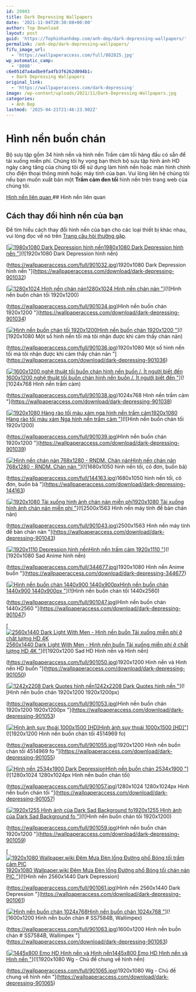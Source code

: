```yaml
---
id: 29903
title: Dark Depressing Wallpapers
date: '2021-11-04T20:30:08+00:00'
author: Top Download
layout: post
guid: 'https://Tophinhanhdep.com/anh-dep/dark-depressing-wallpapers/'
permalink: /anh-dep/dark-depressing-wallpapers/
fifu_image_url:
  - 'https://wallpaperaccess.com/full/802825.jpg'
wp_automatic_camp:
  - '8098'
c6e051d7a4adbe9fa4fb3f6262d094b1:
  - Dark Depressing Wallpapers
original_link:
  - 'https://wallpaperaccess.com/dark-depressing'
image: /wp-content/uploads/2021/11/Dark-Depressing-Wallpapers.jpg
categories:
  - Ảnh Đẹp
lastmod: '2025-04-21T21:46:23.902Z'
---
```

# Hình nền buồn chán

Bộ sưu tập gồm 34 hình nền và hình nền Trầm cảm tối hàng đầu có sẵn để tải xuống miễn phí. Chúng tôi hy vọng bạn thích bộ sưu tập hình ảnh HD ngày càng tăng của chúng tôi để sử dụng làm hình nền hoặc màn hình chính cho điện thoại thông minh hoặc máy tính của bạn. Vui lòng liên hệ chúng tôi nếu bạn muốn xuất bản một **Trầm cảm đen tối** hình nền trên trang web của chúng tôi.

[Hình nền liên quan ](#related) ## Hình nền liên quan

## Cách thay đổi hình nền của bạn

Để tìm hiểu cách thay đổi hình nền của bạn cho các loại thiết bị khác nhau, vui lòng đọc về nó trên [Trang câu hỏi thường gặp](https://tophinhanhdep.com/faq/).

  
[[![1980x1080 Dark Depression hình nền](https://wallpaperaccess.com/full/802825.jpg)1980x1080 Dark Depression hình nền "](https://wallpaperaccess.com/download/dark-depressing-802825)](![1920x1080 Dark Depression hình nền)

(https://wallpaperaccess.com/full/901032.jpg)1920x1080 Dark Depression hình nền "](https://wallpaperaccess.com/download/dark-depressing-901032)

[[![1280x1024 Hình nền chán nản](https://wallpaperaccess.com/full/901033.jpg)1280x1024 Hình nền chán nản "](https://wallpaperaccess.com/download/dark-depressing-901033)](![Hình nền buồn chán tối 1920x1200)

(https://wallpaperaccess.com/full/901034.jpg)Hình nền buồn chán 1920x1200 "](https://wallpaperaccess.com/download/dark-depressing-901034)

[[![Hình nền buồn chán tối 1920x1200](https://wallpaperaccess.com/full/800998.jpg)Hình nền buồn chán 1920x1200 "](https://wallpaperaccess.com/download/dark-depressing-800998)](![1920x1080 Một số hình nền tối mà tôi nhận được khi cảm thấy chán nản)

(https://wallpaperaccess.com/full/901036.jpg)1920x1080 Một số hình nền tối mà tôi nhận được khi cảm thấy chán nản "](https://wallpaperaccess.com/download/dark-depressing-901036)

[[![1600x1200 nghệ thuật tối buồn chán hình nền buồn /.  Ít người biết đến](https://wallpaperaccess.com/full/901037.jpg)1600x1200 nghệ thuật tối buồn chán hình nền buồn /. Ít người biết đến "](https://wallpaperaccess.com/download/dark-depressing-901037)](![1024x768 Hình nền trầm cảm)

(https://wallpaperaccess.com/full/901038.jpg)1024x768 Hình nền trầm cảm "](https://wallpaperaccess.com/download/dark-depressing-901038)

[[![1920x1080 Hàng rào tối màu xám nga hình nền trầm cảm](https://wallpaperaccess.com/full/144135.jpg)1920x1080 Hàng rào tối màu xám Nga hình nền trầm cảm "](https://wallpaperaccess.com/download/dark-depressing-144135)](![Hình nền buồn chán tối 1920x1200)

(https://wallpaperaccess.com/full/901039.jpg)Hình nền buồn chán 1920x1200 "](https://wallpaperaccess.com/download/dark-depressing-901039)

[[![Hình nền chán nản 768x1280 - RNDM.  Chán nản](https://wallpaperaccess.com/full/144082.jpg)Hình nền chán nản 768x1280 - RNDM. Chán nản "](https://wallpaperaccess.com/download/dark-depressing-144082)](![1680x1050 hình nền tối, cô đơn, buồn bã)

(https://wallpaperaccess.com/full/144163.jpg)1680x1050 hình nền tối, cô đơn, buồn bã "](https://wallpaperaccess.com/download/dark-depressing-144163)

[[![1920x1080 Tải xuống hình ảnh chán nản miễn phí](https://wallpaperaccess.com/full/901042.jpg)1920x1080 Tải xuống hình ảnh chán nản miễn phí "](https://wallpaperaccess.com/download/dark-depressing-901042)](![2500x1563 Hình nền máy tính để bàn chán nản)

(https://wallpaperaccess.com/full/901043.jpg)2500x1563 Hình nền máy tính để bàn chán nản "](https://wallpaperaccess.com/download/dark-depressing-901043)

[[![1920x1110 Depression hình nền](https://wallpaperaccess.com/full/901044.jpg)Hình nền trầm cảm 1920x1110 "](https://wallpaperaccess.com/download/dark-depressing-901044)](![1920x1080 Sad Anime hình nền)

(https://wallpaperaccess.com/full/344677.jpg)1920x1080 Hình nền Anime buồn "](https://wallpaperaccess.com/download/dark-depressing-344677)

[[![Hình nền buồn chán 1440x900 1440x900px](https://wallpaperaccess.com/full/901046.jpg)Hình nền buồn chán 1440x900 1440x900px "](https://wallpaperaccess.com/download/dark-depressing-901046)](![Hình nền buồn chán tối 1440x2560)

(https://wallpaperaccess.com/full/901047.jpg)Hình nền buồn chán 1440x2560 "](https://wallpaperaccess.com/download/dark-depressing-901047)

[[![2560x1440 Dark Light With Men - Hình nền buồn Tải xuống miễn phí ở chất lượng HD 4K](https://wallpaperaccess.com/full/901048.jpg)2560x1440 Dark Light With Men - Hình nền buồn Tải xuống miễn phí ở chất lượng HD 4K "](https://wallpaperaccess.com/download/dark-depressing-901048)](![1920x1200 Sad HD Hình nền và Hình nền)

(https://wallpaperaccess.com/full/901050.jpg)1920x1200 Hình nền và Hình nền HD buồn "](https://wallpaperaccess.com/download/dark-depressing-901050)

[[![1242x2208 Dark Quotes hình nền](https://wallpaperaccess.com/full/901052.png)1242x2208 Dark Quotes hình nền "](https://wallpaperaccess.com/download/dark-depressing-901052)](![Hình nền buồn chán 1920x1200 1920x1200px)

(https://wallpaperaccess.com/full/901053.jpg)Hình nền buồn chán 1920x1200 1920x1200px "](https://wallpaperaccess.com/download/dark-depressing-901053)

[[![Hình ảnh suy thoái 1000x1500 [HD]](https://wallpaperaccess.com/full/901054.jpg)Hình ảnh suy thoái 1000x1500 \[HD\]"](https://wallpaperaccess.com/download/dark-depressing-901054)](![1920x1200 Hình nền buồn chán tối 4514969 fo)

(https://wallpaperaccess.com/full/901055.jpg)1920x1200 Hình nền buồn chán tối 4514969 fo "](https://wallpaperaccess.com/download/dark-depressing-901055)

[[![Hình nền 2534x1900 Dark Depression](https://wallpaperaccess.com/full/901056.jpg)Hình nền buồn chán 2534x1900 "](https://wallpaperaccess.com/download/dark-depressing-901056)](![1280x1024 1280x1024px Hình nền buồn chán tối)

(https://wallpaperaccess.com/full/901057.jpg)1280x1024 1280x1024px Hình nền buồn chán tối "](https://wallpaperaccess.com/download/dark-depressing-901057)

[[![1920x1255 Hình ảnh của Dark Sad Background fo](https://wallpaperaccess.com/full/901058.jpg)1920x1255 Hình ảnh của Dark Sad Background fo "](https://wallpaperaccess.com/download/dark-depressing-901058)](![Hình nền buồn chán tối 1920x1200)

(https://wallpaperaccess.com/full/901059.jpg)Hình nền buồn chán 1920x1200 "](https://wallpaperaccess.com/download/dark-depressing-901059)

[[![1920x1080 Wallpaper.wiki Đêm Mưa Đèn lồng Đường phố Bóng tối trầm cảm PIC](https://wallpaperaccess.com/full/901060.jpg)1920x1080 Wallpaper.wiki Đêm Mưa Đèn lồng Đường phố Bóng tối chán nản PIC "](https://wallpaperaccess.com/download/dark-depressing-901060)](![Hình nền 2560x1440 Dark Depression)

(https://wallpaperaccess.com/full/901061.jpg)Hình nền 2560x1440 Dark Depression "](https://wallpaperaccess.com/download/dark-depressing-901061)

[[![Hình nền buồn chán 1024x768](https://wallpaperaccess.com/full/901062.jpg)Hình nền buồn chán 1024x768 "](https://wallpaperaccess.com/download/dark-depressing-901062)](![1600x1200 Hình nền buồn chán # SS7584B, Wallimpex)

(https://wallpaperaccess.com/full/901063.jpg)1600x1200 Hình nền buồn chán # SS7584B, Wallimpex "](https://wallpaperaccess.com/download/dark-depressing-901063)

[[![1445x800 Emo HD Hình nền và Hình nền](https://wallpaperaccess.com/full/38956.jpg)1445x800 Emo HD Hình nền và Hình nền "](https://wallpaperaccess.com/download/dark-depressing-38956)](![1920x1080 Wg - Chủ đề chung về hình nền)

(https://wallpaperaccess.com/full/901065.jpg)1920x1080 Wg - Chủ đề chung về hình nền "](https://wallpaperaccess.com/download/dark-depressing-901065)
